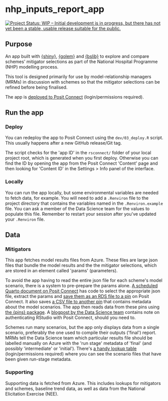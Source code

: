 # nhp_inputs_report_app

<!-- badges: start -->
[![Project Status: WIP – Initial development is in progress, but there has not yet been a stable, usable release suitable for the public.](https://www.repostatus.org/badges/latest/wip.svg)](https://www.repostatus.org/#wip)
<!-- badges: end -->

## Purpose

An app built with [{shiny}](https://shiny.posit.co/), [{golem}](https://thinkr-open.github.io/golem/) and [{bslib}](https://rstudio.github.io/bslib/) to explore and compare schemes' mitigator selections as part of the National Hospital Programme (NHP) modelling process. 

This tool is designed primarily for use by model-relationship managers (MRMs) in discussion with schemes so that the mitigator selections can be refined before being finalised.

The app is [deployed to Posit Connect](https://connect.strategyunitwm.nhs.uk/nhp/mitigator-comparisons/) (login/permissions required).

## Run the app

### Deploy

You can redeploy the app to Posit Connect using the `dev/03_deploy.R` script.
This usually happens after a new GitHub release/Git tag.

The script checks for the 'app ID' in the `rsconnect/` folder of your local project root, which is generated when you first deploy.
Otherwise you can find the ID by opening the app from the Posit Connect 'Content' page and then looking for 'Content ID' in the Settings > Info panel of the interface.

### Locally

You can run the app locally, but some environmental variables are needed to fetch data, for example.
You will need to add a `.Renviron` file to the project directory that contains the variables named in the `.Renviron.example` file.
You can ask a member of the Data Science team for the values to populate this file.
Remember to restart your session after you've updated your `.Renviron` file.

## Data

### Mitigators

This app fetches model results files from Azure. 
These files are large json files that bundle the model results and the the mitigator selections, which are stored in an element called 'params' (parameters).

To avoid the app having to read the entire json file for each scheme's model scenario, there is a system to pre-prepare the params alone.
[A scheduled Quarto document on Posit Connect](https://connect.strategyunitwm.nhs.uk/nhp/tagged-runs-params-report/) has code to select the appropriate json file, extract the params and [save them as an RDS file to a pin](https://connect.strategyunitwm.nhs.uk/content/32c7f642-e420-448d-b888-bf655fc8fa8b/) on Posit Connect.
It also saves [a CSV file to another pin](https://connect.strategyunitwm.nhs.uk/content/811dbaf9-18fe-43aa-bf8e-06b0df66004e/) that contains metadata about the model scenarios.
The app then reads data from these pins using [the {pins} package](https://pins.rstudio.com/).
A [blogpost by the Data Science team](https://the-strategy-unit.github.io/data_science/blogs/posts/2024-05-22-storing-data-safely/#posit-connect-pins) contains note on authenticating RStudio with Posit Connect, should you need to.

Schemes run many scenarios, but the app only displays data from a single scenario, preferably the one used to compile their outputs ('final') report.
MRMs tell the Data Science team which particular results file should be labelled manually on Azure with the 'run stage' metadata of 'final' (and possibly 'intermediate' or 'initial').
There's [a handy lookup table](https://connect.strategyunitwm.nhs.uk/nhp/tagged_runs/nhp-tagged-runs.html) (login/permissions required) where you can see the scenario files that have been given run-stage metadata.

### Supporting

Supporting data is fetched from Azure.
This includes lookups for mitigators and schemes, baseline trend data, as well as data from the National Elicitation Exercise (NEE).
